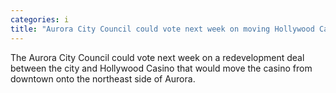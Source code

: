 ```yaml
---
categories: i
title: "Aurora City Council could vote next week on moving Hollywood Casino out of downtown "
---
```

The Aurora City Council could vote next week on a redevelopment deal between the city and Hollywood Casino that would move the casino from downtown onto the northeast side of Aurora.